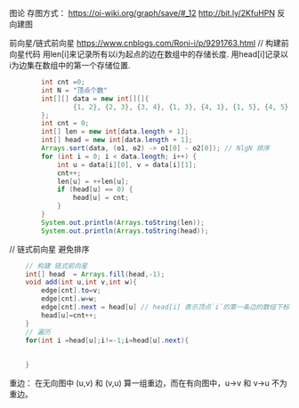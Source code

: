 图论 
存图方式： https://oi-wiki.org/graph/save/#_12   http://bit.ly/2KfuHPN 
反向建图

前向星/链式前向星 https://www.cnblogs.com/Roni-i/p/9291763.html
// 构建前向星代码
用len[i]来记录所有以i为起点的边在数组中的存储长度.
用head[i]记录以i为边集在数组中的第一个存储位置.

```java
        int cnt =0;
        int N = "顶点个数"
        int[][] data = new int[][]{
                {1, 2}, {2, 3}, {3, 4}, {1, 3}, {4, 1}, {1, 5}, {4, 5},
        };
        int cnt = 0;
        int[] len = new int[data.length + 1];
        int[] head = new int[data.length + 1];
        Arrays.sort(data, (o1, o2) -> o1[0] - o2[0]); // NlgN 排序
        for (int i = 0; i < data.length; i++) {
            int u = data[i][0], v = data[i][1];
            cnt++;
            len[u] = ++len[u];
            if (head[u] == 0) {
                head[u] = cnt;
            }
        }
        System.out.println(Arrays.toString(len));
        System.out.println(Arrays.toString(head));
```
// 链式前向星  避免排序

```java
    // 构建 链式前向星
    int[] head  = Arrays.fill(head,-1);
    void add(int u,int v,int w){   
        edge[cnt].to=v;
        edge[cnt].w=w;
        edge[cnt].next = head[u] // head[i] 表示顶点`i`的第一条边的数组下标，-1表示顶点`i`没有边
        head[u]=cnt++;
    }
    // 遍历
    for(int i =head[u];i!=-1;i=head[u].next){
    
    
    }   
```


重边： 在无向图中 (u,v) 和 (v,u) 算一组重边，而在有向图中，u->v  和 v->u 不为重边。




```




